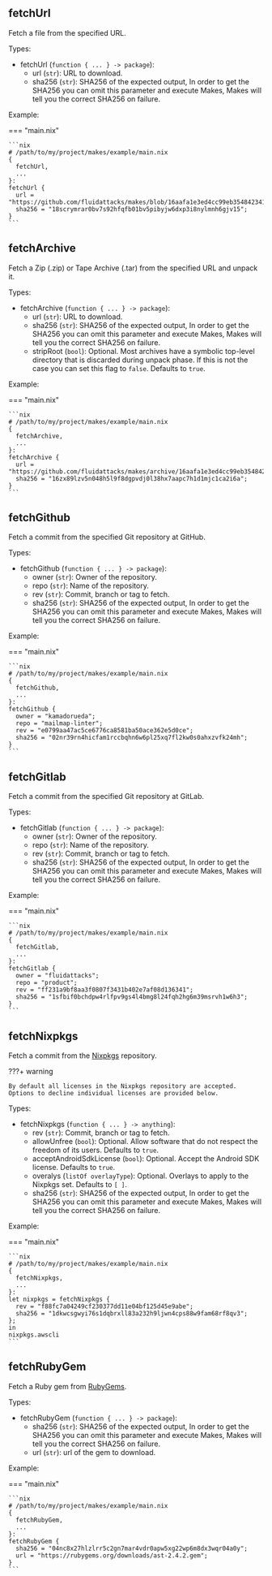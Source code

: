 ## fetchUrl

Fetch a file from the specified URL.

Types:

- fetchUrl (`function { ... } -> package`):
    - url (`str`):
        URL to download.
    - sha256 (`str`):
        SHA256 of the expected output,
        In order to get the SHA256
        you can omit this parameter and execute Makes,
        Makes will tell you the correct SHA256 on failure.

Example:

=== "main.nix"

    ```nix
    # /path/to/my/project/makes/example/main.nix
    {
      fetchUrl,
      ...
    }:
    fetchUrl {
      url = "https://github.com/fluidattacks/makes/blob/16aafa1e3ed4cc99eb354842341fbf6f478a211c/README.md";
      sha256 = "18scrymrar0bv7s92hfqfb01bv5pibyjw6dxp3i8nylmnh6gjv15";
    }
    ```

## fetchArchive

Fetch a Zip (.zip) or Tape Archive (.tar) from the specified URL
and unpack it.

Types:

- fetchArchive (`function { ... } -> package`):
    - url (`str`):
        URL to download.
    - sha256 (`str`):
        SHA256 of the expected output,
        In order to get the SHA256
        you can omit this parameter and execute Makes,
        Makes will tell you the correct SHA256 on failure.
    - stripRoot (`bool`): Optional.
        Most archives have a symbolic top-level directory
        that is discarded during unpack phase.
        If this is not the case you can set this flag to `false`.
        Defaults to `true`.

Example:

=== "main.nix"

    ```nix
    # /path/to/my/project/makes/example/main.nix
    {
      fetchArchive,
      ...
    }:
    fetchArchive {
      url = "https://github.com/fluidattacks/makes/archive/16aafa1e3ed4cc99eb354842341fbf6f478a211c.zip";
      sha256 = "16zx89lzv5n048h5l9f8dgpvdj0l38hx7aapc7h1d1mjc1ca2i6a";
    }
    ```

## fetchGithub

Fetch a commit from the specified Git repository at GitHub.

Types:

- fetchGithub (`function { ... } -> package`):
    - owner (`str`):
        Owner of the repository.
    - repo (`str`):
        Name of the repository.
    - rev (`str`):
        Commit, branch or tag to fetch.
    - sha256 (`str`):
        SHA256 of the expected output,
        In order to get the SHA256
        you can omit this parameter and execute Makes,
        Makes will tell you the correct SHA256 on failure.

Example:

=== "main.nix"

    ```nix
    # /path/to/my/project/makes/example/main.nix
    {
      fetchGithub,
      ...
    }:
    fetchGithub {
      owner = "kamadorueda";
      repo = "mailmap-linter";
      rev = "e0799aa47ac5ce6776ca8581ba50ace362e5d0ce";
      sha256 = "02nr39rn4hicfam1rccbqhn6w6pl25xq7fl2kw0s0ahxzvfk24mh";
    }
    ```

## fetchGitlab

Fetch a commit from the specified Git repository at GitLab.

Types:

- fetchGitlab (`function { ... } -> package`):
    - owner (`str`):
        Owner of the repository.
    - repo (`str`):
        Name of the repository.
    - rev (`str`):
        Commit, branch or tag to fetch.
    - sha256 (`str`):
        SHA256 of the expected output,
        In order to get the SHA256
        you can omit this parameter and execute Makes,
        Makes will tell you the correct SHA256 on failure.

Example:

=== "main.nix"

    ```nix
    # /path/to/my/project/makes/example/main.nix
    {
      fetchGitlab,
      ...
    }:
    fetchGitlab {
      owner = "fluidattacks";
      repo = "product";
      rev = "ff231a9bf8aa3f0807f3431b402e7af08d136341";
      sha256 = "1sfbif0bchdpw4rlfpv9gs4l4bmg8l24fqh2hg6m39msrvh1w6h3";
    }
    ```

## fetchNixpkgs

Fetch a commit from the
[Nixpkgs](https://github.com/NixOS/nixpkgs) repository.

???+ warning

    By default all licenses in the Nixpkgs repository are accepted.
    Options to decline individual licenses are provided below.

Types:

- fetchNixpkgs (`function { ... } -> anything`):
    - rev (`str`):
        Commit, branch or tag to fetch.
    - allowUnfree (`bool`): Optional.
        Allow software that do not respect the freedom of its users.
        Defaults to `true`.
    - acceptAndroidSdkLicense (`bool`): Optional.
        Accept the Android SDK license.
        Defaults to `true`.
    - overalys (`listOf overlayType`): Optional.
        Overlays to apply to the Nixpkgs set.
        Defaults to `[ ]`.
    - sha256 (`str`):
        SHA256 of the expected output,
        In order to get the SHA256
        you can omit this parameter and execute Makes,
        Makes will tell you the correct SHA256 on failure.

Example:

=== "main.nix"

    ```nix
    # /path/to/my/project/makes/example/main.nix
    {
      fetchNixpkgs,
      ...
    }:
    let nixpkgs = fetchNixpkgs {
      rev = "f88fc7a04249cf230377dd11e04bf125d45e9abe";
      sha256 = "1dkwcsgwyi76s1dqbrxll83a232h9ljwn4cps88w9fam68rf8qv3";
    };
    in
    nixpkgs.awscli
    ```

## fetchRubyGem

Fetch a Ruby gem
from [RubyGems](https://rubygems.org/).

Types:

- fetchRubyGem (`function { ... } -> package`):
    - sha256 (`str`):
        SHA256 of the expected output,
        In order to get the SHA256
        you can omit this parameter and execute Makes,
        Makes will tell you the correct SHA256 on failure.
    - url (`str`):
        url of the gem to download.

Example:

=== "main.nix"

    ```nix
    # /path/to/my/project/makes/example/main.nix
    {
      fetchRubyGem,
      ...
    }:
    fetchRubyGem {
      sha256 = "04nc8x27hlzlrr5c2gn7mar4vdr0apw5xg22wp6m8dx3wqr04a0y";
      url = "https://rubygems.org/downloads/ast-2.4.2.gem";
    }
    ```
